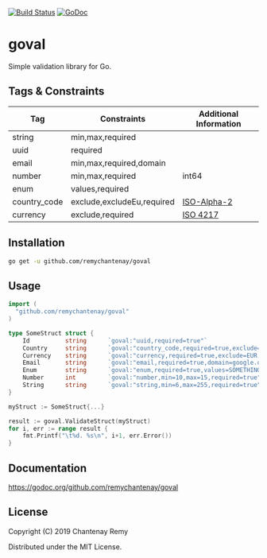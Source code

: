 [![Build Status](https://travis-ci.org/remychantenay/goval.svg?branch=master)](https://travis-ci.org/remychantenay/goval)
[![GoDoc](https://godoc.org/github.com/remychantenay/goval?status.svg)](https://godoc.org/github.com/remychantenay/goval)

# goval
Simple validation library for Go.

## Tags & Constraints
| Tag | Constraints | Additional Information |
| ------ | ------ | ------ |
| string | min,max,required | |
| uuid | required | |
| email | min,max,required,domain | |
| number | min,max,required | int64 |
| enum | values,required | |
| country_code | exclude,excludeEu,required | [ISO-Alpha-2](https://en.wikipedia.org/wiki/ISO_3166-1_alpha-2) |
| currency | exclude,required | [ISO 4217](https://en.wikipedia.org/wiki/ISO_4217) |

## Installation
```bash
go get -u github.com/remychantenay/goval
```

## Usage
```go
import (
  "github.com/remychantenay/goval"
)

type SomeStruct struct {
	Id      	string		`goval:"uuid,required=true"`
	Country 	string		`goval:"country_code,required=true,exclude=US,excludeEu=true"`
	Currency 	string		`goval:"currency,required=true,exclude=EUR|GBP"`
	Email    	string		`goval:"email,required=true,domain=google.com"`
	Enum     	string		`goval:"enum,required=true,values=SOMETHING|SOMETHING_ELSE"`
	Number   	int		    `goval:"number,min=10,max=15,required=true"`
	String   	string		`goval:"string,min=6,max=255,required=true"`
}

myStruct := SomeStruct{...}

result := goval.ValidateStruct(myStruct)
for i, err := range result {
	fmt.Printf("\t%d. %s\n", i+1, err.Error())
}
```

## Documentation
https://godoc.org/github.com/remychantenay/goval

## License
Copyright (C) 2019 Chantenay Remy

Distributed under the MIT License.
